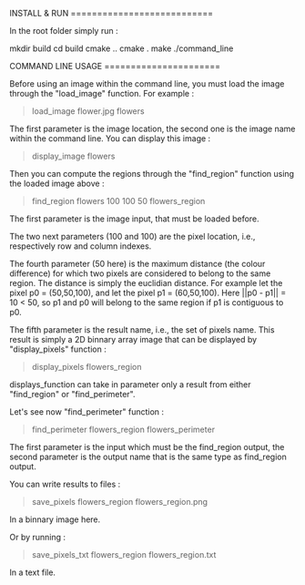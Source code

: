 INSTALL & RUN ===========================

In the root folder simply run :

mkdir build
cd build
cmake ..
cmake .
make
./command_line


COMMAND LINE USAGE ======================

Before using an image within the command line, you must load the image through
the "load_image" function.
For example :

> load_image flower.jpg flowers

The first parameter is the image location, the second one is the image name
within the command line.
You can display this image :

> display_image flowers

Then you can compute the regions through the "find_region" function using
the loaded image above :

> find_region flowers 100 100 50 flowers_region

The first parameter is the image input, that must be loaded before.

The two next parameters (100 and 100) are the pixel location, i.e., respectively row and column
indexes.

The fourth parameter (50 here) is the maximum distance (the colour difference) for which
two pixels are considered to belong to the same region. The distance is simply the euclidian distance.
For example let the pixel p0 = (50,50,100), and let the pixel p1 = (60,50,100).
Here ||p0 - p1|| = 10 < 50, so p1 and p0 will belong to the same region if p1 is contiguous
to p0.

The fifth parameter is the result name, i.e., the set of pixels name. This result is simply a 2D
binnary array image that can be displayed by "display_pixels" function :

> display_pixels flowers_region

displays_function can take in parameter only a result from either "find_region" or "find_perimeter".

Let's see now "find_perimeter" function :

> find_perimeter flowers_region flowers_perimeter

The first parameter is the input which must be the find_region output, the second parameter
is the output name that is the same type as find_region output.

You can write results to files :

> save_pixels flowers_region flowers_region.png

In a binnary image here.

Or by running :

> save_pixels_txt flowers_region flowers_region.txt

In a text file.

